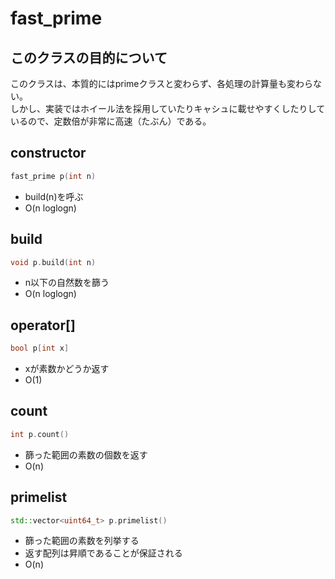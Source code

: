 # fast_prime
## このクラスの目的について
このクラスは、本質的にはprimeクラスと変わらず、各処理の計算量も変わらない。  
しかし、実装ではホイール法を採用していたりキャシュに載せやすくしたりしているので、定数倍が非常に高速（たぶん）である。
## constructor
```cpp
fast_prime p(int n)
```
* build(n)を呼ぶ
* O(n loglogn)
## build
```cpp
void p.build(int n)
```
* n以下の自然数を篩う
* O(n loglogn)
## operator[]
```cpp
bool p[int x]
```
* xが素数かどうか返す
* O(1)
## count
```cpp
int p.count()
```
* 篩った範囲の素数の個数を返す
* O(n)
## primelist
```cpp
std::vector<uint64_t> p.primelist()
```
* 篩った範囲の素数を列挙する
* 返す配列は昇順であることが保証される
* O(n)
